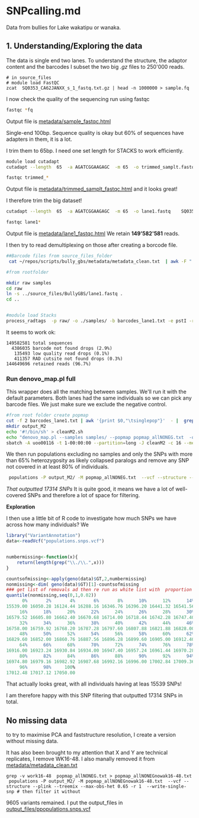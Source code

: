 # SNPcalling.md
Data from bullies for Lake wakatipu or wanaka.

## 1. Understanding/Exploring the data

The data is single end two lanes. To understand the structure, the adaptor content and the barcodes I subset the two big *.gz* files to 250'000 reads.

```
# in source_files
# module load FastQC
zcat  SQ0353_CA62JANXX_s_1_fastq.txt.gz | head -n 1000000 > sample.fq
```

I now check the quality of the sequencing run using fastqc 

```bash
fastqc *fq
```

Output file is  [metadata/sample_fastqc.html](metadata/sample_fastqc.html) 


Single-end  100bp. Sequence quality is okay but 60% of sequences have adapters in them, it is a lot.

I trim them to 65bp. I need one set length for STACKS to work efficiently.

```bash
module load cutadapt
cutadapt --length  65  -a AGATCGGAAGAGC  -m 65  -o trimmed_samplt.fastq   sample.fq

fastqc trimmed_*
```


Output file is  [metadata/trimmed_samplt_fastqc.html](metadata/trimmed_samplt_fastqc.html) and it looks great!

I therefore trim the big dataset!
``` bash
cutadapt --length  65  -a AGATCGGAAGAGC  -m 65  -o lane1.fastq    SQ0353_CA62JANXX_s_1_fastq.txt.gz 

fastqc lane1*
```
Output file is [metadata/lane1_fastqc.html](metadata/lane1_fastqc.html) We retain **149'582'581** reads.

I then try to read demultiplexing on those after creating a borcode file.

```bash
##Barcode files from source_files_folder 
 cat ~/repos/scripts/bully_gbs/metadata/metadata_clean.txt  | awk -F " " '{print $8 "\t" $1}'| tail -n 95 > barcodes_lane1.txt

#from rootfolder

mkdir raw samples
cd raw
ln -s ../source_files/BullyGBS/lane1.fastq . 
cd ..


#module load Stacks
process_radtags  -p raw/ -o ./samples/ -b barcodes_lane1.txt -e pstI -r -c -q --inline-null
```
It seems to work ok:

```
149582581 total sequences
  4386035 barcode not found drops (2.9%)
   135493 low quality read drops (0.1%)
   411357 RAD cutsite not found drops (0.3%)
144649696 retained reads (96.7%)
```


### Run denovo_map.pl full

This wrapper does all the matching between samples. We'll run it with the default parameters. Both lanes had the same individuals so we can pick any barcode files. We just make sure we exclude the negative control.

```bash
#from root folder create popmap
cut -f 2 barcodes_lane1.txt | awk '{print $0,"\tsinglepop"}'  - |  grep -v NEG > popmap_allNONEG.txt
mkdir output_M2
echo '#!/bin/sh' > cleanM2.sh
echo "denovo_map.pl --samples samples/ --popmap popmap_allNONEG.txt  -o output_M2  -M 2 -n 2 -m 3 -T 16"  >> cleanM2.sh
sbatch -A uoo00116 -t 1-00:00:00 --partition=long -J cleanM2 -c 16 --mem=64G cleanM2.sh # specific to the mahuika cluster and ludovic.dutoit

```

We then run populations excluding no samples and only the SNPs with more than 65% heterozygosity as likely collapsed paralogs and remove any SNP not covered in at least 80% of individuals.

```bash
 populations -P output_M2/ -M popmap_allNONEG.txt  --vcf --structure --plink --treemix --max-obs-het 0.65 -r 0.8  --write-single-snp # then filter it withoutq
 ```


*That outputted 17314 SNPs* It is quite good, it means we have a lot of well-covered SNPs and therefore a lot of space for filtering.

**Exploration**

I then use a little bit of R code to investigate how much SNPs we have across how many individuals? We

```r
library("VariantAnnotation")
data<-readVcf("populations.snps.vcf")


numbermissing<-function(x){
	return(length(grep("\\./\\.",x)))
}

countsofmissing<-apply(geno(data)$GT,2,numbermissing)
nonmissing<-dim( geno(data)$GT)[1]-countsofmissing
### get list of removals ad then re run as white list with  proportion of missing look
quantile(nonmissing,seq(0,1,0.02))
      0%       2%       4%       6%       8%      10%      12%      14%
15539.00 16050.28 16124.44 16288.16 16346.76 16396.20 16441.32 16541.56
     16%      18%      20%      22%      24%      26%      28%      30%
16579.52 16605.80 16662.40 16670.68 16714.00 16718.44 16742.28 16747.40
     32%      34%      36%      38%      40%      42%      44%      46%
16758.00 16759.92 16768.20 16787.28 16797.60 16807.88 16821.88 16828.00
     48%      50%      52%      54%      56%      58%      60%      62%
16829.60 16852.00 16860.76 16887.56 16896.28 16899.60 16905.00 16912.40
     64%      66%      68%      70%      72%      74%      76%      78%
16916.00 16923.24 16930.84 16934.00 16947.40 16957.24 16961.44 16970.28
     80%      82%      84%      86%      88%      90%      92%      94%
16974.80 16979.16 16982.92 16987.68 16992.16 16996.00 17002.84 17009.36
     96%      98%     100%
17012.48 17017.12 17050.00
```

That actually looks great, with all individuals having at leas 15539 SNPs!

I am therefore happy with this SNP filtering that outputted 17314 SNPs in total.


## No missing data

to try to maximise PCA and faststructure resolution, I create a version without missing data.

It has also been brought to my attention that X and Y are technical replicates, I remove WK16-48. I also manally removed it from [metadata/metadata_clean.txt]()


```
grep -v work16-48  popmap_allNONEG.txt > popmap_allNONEGnowak16-48.txt
 populations -P output_M2/ -M popmap_allNONEGnowak16-48.txt  --vcf --structure --plink --treemix --max-obs-het 0.65 -r 1  --write-single-snp # then filter it without

```


9605 variants remained. I put the output_files in [output_files/ppopulations.snps.vcf](output_files/ppopulations.snps.vcf)